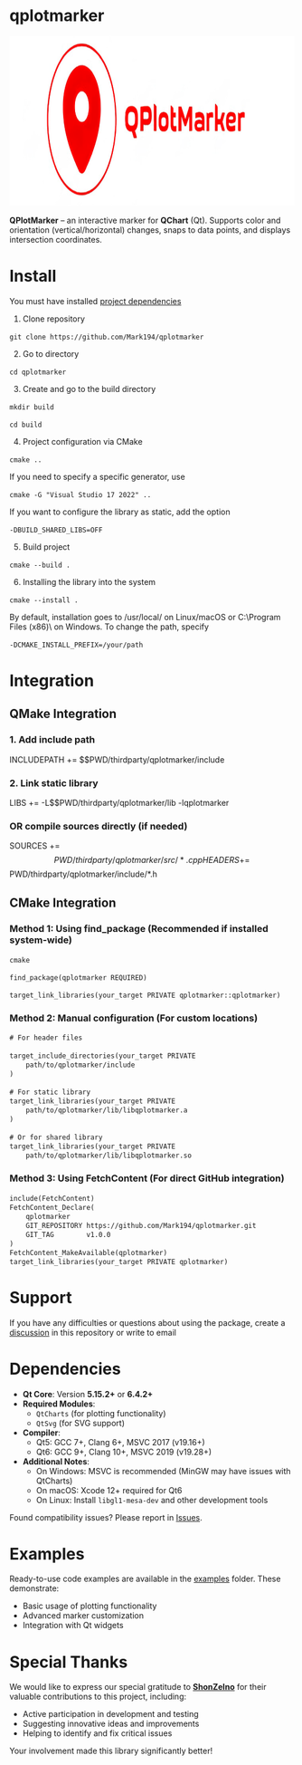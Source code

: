
# qplotmarker

<p align="center">
  <img src="https://github.com/Mark194/qplotmarker/blob/main/screenshots/logo.png" alt="Баннер проекта" width="729" height="300"/>
</p>

**QPlotMarker** – an interactive marker for **QChart** (Qt). Supports color and orientation (vertical/horizontal) changes, snaps to data points, and displays intersection coordinates.

<!--Установка-->
# Install
You must have installed [project dependencies](https://github.com/Mark194/qplotmarker#dependencies)

1. Clone repository 

```git clone https://github.com/Mark194/qplotmarker```

2. Go to directory

```cd qplotmarker```

3. Create and go to the build directory

```mkdir build```

```cd build```


4. Project configuration via CMake

```cmake ..```


If you need to specify a specific generator, use

```cmake -G "Visual Studio 17 2022" ..```

If you want to configure the library as static, add the option

```-DBUILD_SHARED_LIBS=OFF```

5. Build project

```cmake --build .```

6. Installing the library into the system

```cmake --install .```

By default, installation goes to /usr/local/ on Linux/macOS or C:\Program Files (x86)\ on Windows. To change the path, specify 

```-DCMAKE_INSTALL_PREFIX=/your/path ```


[Library releases]: https://github.com/Mark194/qplotmarker/releases

<!--Integration-->
# Integration

## QMake Integration

### 1. Add include path
INCLUDEPATH += $$PWD/thirdparty/qplotmarker/include

### 2. Link static library
LIBS += -L$$PWD/thirdparty/qplotmarker/lib -lqplotmarker

### OR compile sources directly (if needed)
SOURCES += $$PWD/thirdparty/qplotmarker/src/*.cpp
HEADERS += $$PWD/thirdparty/qplotmarker/include/*.h


## CMake Integration

### Method 1: Using find_package (Recommended if installed system-wide)

```cmake```

```find_package(qplotmarker REQUIRED)```

```target_link_libraries(your_target PRIVATE qplotmarker::qplotmarker)```

### Method 2: Manual configuration (For custom locations)

```
# For header files

target_include_directories(your_target PRIVATE
    path/to/qplotmarker/include
)

# For static library
target_link_libraries(your_target PRIVATE 
    path/to/qplotmarker/lib/libqplotmarker.a
)

# Or for shared library
target_link_libraries(your_target PRIVATE 
    path/to/qplotmarker/lib/libqplotmarker.so
```

### Method 3: Using FetchContent (For direct GitHub integration)

```
include(FetchContent)
FetchContent_Declare(
    qplotmarker
    GIT_REPOSITORY https://github.com/Mark194/qplotmarker.git
    GIT_TAG        v1.0.0
)
FetchContent_MakeAvailable(qplotmarker)
target_link_libraries(your_target PRIVATE qplotmarker)
```

<!--Support-->
# Support
If you have any difficulties or questions about using the package, create a
[discussion](https://github.com/Mark194/qplotmarker/issues/new/choose) in this repository or write to email


<!--dependencies-->
# Dependencies

- **Qt Core**: Version **5.15.2+** or **6.4.2+**
- **Required Modules**:
  - `QtCharts` (for plotting functionality)
  - `QtSvg` (for SVG support)
- **Compiler**:
  - Qt5: GCC 7+, Clang 6+, MSVC 2017 (v19.16+)
  - Qt6: GCC 9+, Clang 10+, MSVC 2019 (v19.28+)
- **Additional Notes**:
  - On Windows: MSVC is recommended (MinGW may have issues with QtCharts)
  - On macOS: Xcode 12+ required for Qt6
  - On Linux: Install `libgl1-mesa-dev` and other development tools

Found compatibility issues? Please report in [Issues](https://github.com/Mark194/qplotmarker/issues).


<!--examples-->
# Examples

Ready-to-use code examples are available in the [examples](https://github.com/Mark194/qplotmarker/tree/main/examples) folder. These demonstrate:
- Basic usage of plotting functionality
- Advanced marker customization
- Integration with Qt widgets

<!--special thanks-->
# Special Thanks

We would like to express our special gratitude to **[ShonZelno](https://github.com/ShonZelno)** for their valuable contributions to this project, including:
- Active participation in development and testing
- Suggesting innovative ideas and improvements
- Helping to identify and fix critical issues

Your involvement made this library significantly better! 
